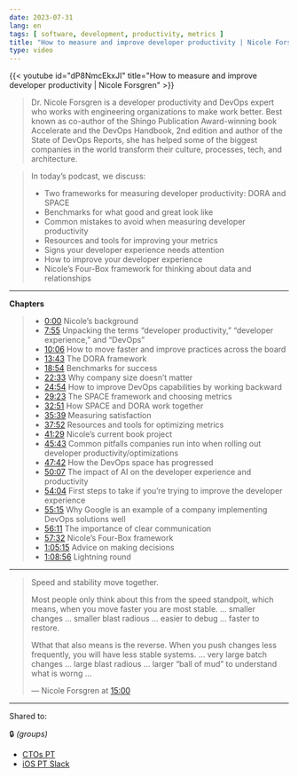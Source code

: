 ```yaml
---
date: 2023-07-31
lang: en
tags: [ software, development, productivity, metrics ]
title: "How to measure and improve developer productivity | Nicole Forsgren"
type: video
---
```


{{< youtube id="dP8NmcEkxJI" title="How to measure and improve developer productivity | Nicole Forsgren" >}}

> Dr. Nicole Forsgren is a developer productivity and DevOps expert who works with engineering organizations to make work better. Best known as co-author of the Shingo Publication Award-winning book Accelerate and the DevOps Handbook, 2nd edition and author of the State of DevOps Reports, she has helped some of the biggest companies in the world transform their culture, processes, tech, and architecture.

> In today’s podcast, we discuss:
>
> * Two frameworks for measuring developer productivity: DORA and SPACE
> * Benchmarks for what good and great look like
> * Common mistakes to avoid when measuring developer productivity
> * Resources and tools for improving your metrics
> * Signs your developer experience needs attention
> * How to improve your developer experience
> * Nicole’s Four-Box framework for thinking about data and relationships

---

**Chapters**

> * [0:00](https://www.youtube.com/watch?v=dP8NmcEkxJI&t=0s) Nicole’s background  
> * [7:55](https://www.youtube.com/watch?v=dP8NmcEkxJI&t=475s) Unpacking the terms “developer productivity,” “developer experience,” and “DevOps”  
> * [10:06](https://www.youtube.com/watch?v=dP8NmcEkxJI&t=606s) How to move faster and improve practices across the board
> * [13:43](https://www.youtube.com/watch?v=dP8NmcEkxJI&t=823s) The DORA framework
> * [18:54](https://www.youtube.com/watch?v=dP8NmcEkxJI&t=1134s) Benchmarks for success
> * [22:33](https://www.youtube.com/watch?v=dP8NmcEkxJI&t=1353s) Why company size doesn’t matter
> * [24:54](https://www.youtube.com/watch?v=dP8NmcEkxJI&t=1494s) How to improve DevOps capabilities by working backward
> * [29:23](https://www.youtube.com/watch?v=dP8NmcEkxJI&t=1763s) The SPACE framework and choosing metrics
> * [32:51](https://www.youtube.com/watch?v=dP8NmcEkxJI&t=1971s) How SPACE and DORA work together
> * [35:39](https://www.youtube.com/watch?v=dP8NmcEkxJI&t=2139s) Measuring satisfaction
> * [37:52](https://www.youtube.com/watch?v=dP8NmcEkxJI&t=2272s) Resources and tools for optimizing metrics
> * [41:29](https://www.youtube.com/watch?v=dP8NmcEkxJI&t=2489s) Nicole’s current book project
> * [45:43](https://www.youtube.com/watch?v=dP8NmcEkxJI&t=2743s) Common pitfalls companies run into when rolling out developer productivity/optimizations
> * [47:42](https://www.youtube.com/watch?v=dP8NmcEkxJI&t=2862s) How the DevOps space has progressed
> * [50:07](https://www.youtube.com/watch?v=dP8NmcEkxJI&t=3007s) The impact of AI on the developer experience and productivity
> * [54:04](https://www.youtube.com/watch?v=dP8NmcEkxJI&t=3244s) First steps to take if you’re trying to improve the developer experience
> * [55:15](https://www.youtube.com/watch?v=dP8NmcEkxJI&t=3315s) Why Google is an example of a company implementing DevOps solutions well
> * [56:11](https://www.youtube.com/watch?v=dP8NmcEkxJI&t=3371s) The importance of clear communication
> * [57:32](https://www.youtube.com/watch?v=dP8NmcEkxJI&t=3452s) Nicole’s Four-Box framework
> * [1:05:15](https://www.youtube.com/watch?v=dP8NmcEkxJI&t=3915s) Advice on making decisions
> * [1:08:56](https://www.youtube.com/watch?v=dP8NmcEkxJI&t=4136s) Lightning round


---

> Speed and stability move together.
>
> Most people only think about this from the speed standpoit, which means, when you move faster you are most stable. … smaller changes … smaller blast radious … easier to debug … faster to restore.
>
> Wthat that also means is the reverse. When you push changes less frequently, you will have less stable systems. … very large batch changes … large blast radious … larger “ball of mud” to understand what is worng …
>
> — Nicole Forsgren at [15:00](https://www.youtube.com/watch?v=dP8NmcEkxJI&t=900s)

---

Shared to:

🔒 *(groups)*

* [CTOs PT](https://ctospt.slack.com/archives/CF4VD6QPK/p1690830188725079)
* [iOS PT Slack](https://ios.slack.com/archives/C6DSYLCGZ/p1690830147170299)
